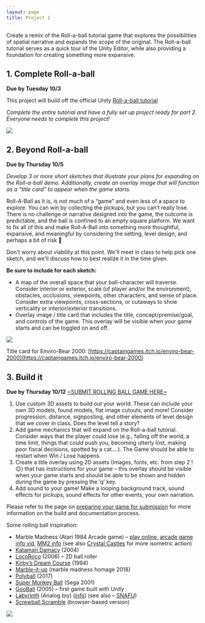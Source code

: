 ```yaml
---
layout: page
title: Project 1
---
```


Create a remix of the Roll-a-ball tutorial game that explores the possibilities of spatial narrative and expands the scope of the original. The Roll-a-ball tutorial serves as a quick tour of the Unity Editor, while also providing a foundation for creating something more expansive.

## 1. Complete Roll-a-ball

**Due by Tuesday 10/3**

This project will build off the official Unity [Roll-a-ball tutorial](https://learn.unity.com/project/roll-a-ball) 

*Complete the entire tutorial and have a fully set up project ready for part 2. Everyone needs to complete this project!* 

![](https://classes.dma.ucla.edu/Winter23/158/wp-content/uploads/2023/01/rollball-background-2-e1672847701440-1024x273.png)

## 2. Beyond Roll-a-ball

**Due by Thursday 10/5**

*Develop 3 or more short sketches that illustrate your plans for expanding on the Roll-a-ball demo. Additionally, create an overlay image that will function as a “title card” to appear when the game starts.* 

Roll-A-Ball as it is, is not much of a “game” and even less of a space to explore. You can win by collecting the pickups, but you can’t really lose. There is no challenge or narrative designed into the game, the outcome is predictable, and the ball is confined to an empty square platform. We want to fix all of this and make Roll-A-Ball into something more thoughtful, expansive, and meaningful by considering the setting, level design, and perhaps a bit of risk 👀

Don't worry about viability at this point. We'll meet in class to help pick one sketch, and we'll discuss how to best realize it in the time given.

**Be sure to include for each sketch:**
- A map of the overall space that your ball-character will traverse. Consider interior or exterior, scale (of player and/or the environment), obstacles, occlusions, viewpoints, other characters, and sense of place. Consider extra viewpoints, cross-sections, or cutaways to show verticality or interior/exterior transitions.
- Overlay image / title card that includes the title, concept/premise/goal, and controls of the game. This overlay will be visible when your game starts and can be toggled on and off.

![](https://classes.dma.ucla.edu/Winter23/158/wp-content/uploads/2023/01/envirobear-1024x771.png)

Title card for Enviro-Bear 2000: [https://captaingames.itch.io/enviro-bear-2000](https://captaingames.itch.io/enviro-bear-2000)

## 3. Build it

**Due by Thursday 10/12**
[~SUBMIT ROLLING BALL GAME HERE~](https://docs.google.com/forms/d/e/1FAIpQLScf0BCxuv03V0W_HngS1RunHHZAP5oOLWLjxDtktjOd_K07dQ/viewform?usp=sf_link)

1. Use custom 3D assets to build out your world. These can include your own 3D models, found models, flat image cutouts, and more! Consider progression, distance, signposting, and other elements of level design that we cover in class. Does the level tell a story?
2. Add game mechanics that will expand on the Roll-a-ball tutorial. Consider ways that the player could lose (e.g., falling off the world, a time limit, things that could push you, becoming utterly lost, making poor fiscal decisions, spotted by a cat….). The Game should be able to restart when Win / Lose happens. 
3. Create a title overlay using 2D assets (Images, fonts, etc. from step 2 !😉) that has instructions for your game – this overlay should be visible when your game starts and should be able to be shown and hidden during the game by pressing the ‘q’ key.
4. Add sound to your game! Make a looping background track, sound effects for pickups, sound effects for other events, your own narration.

Please refer to the page on [preparing your game for submission](how-to-submit-projects.md) for more information on the build and documentation process.

Some rolling ball inspiration:

- Marble Madness (Atari 1984 Arcade game) – [play online](https://archive.org/details/arcade_marble), [arcade game info vid](https://youtu.be/HE3xhAvS8c8), [MM2 info](https://lostmediawiki.com/Marble_Man:_Marble_Madness_II_(found_unreleased_sequel_of_Atari_arcade_game;_1991)) (see also [Crystal Castles](https://youtu.be/TZBMIOMRj2k) for more isometric action)
- [Katamari Damacy](https://youtu.be/yYypwqRnoI8) (2004)
- [LocoRoco](https://youtu.be/5dybKGj7_LY) (2006) – 2D ball roller
- [Kirby’s Dream Course](https://youtu.be/g4x9KYtaVtM) (1994)
- [Marble-it-up](https://nintendoeverything.com/marble-madness-spiritual-successor-marble-it-up-coming-to-switch-in-september/) (marble madness homage 2018)
- [Polyball](https://youtu.be/50WxaFyZ4Yk) (2017)
- [Super Monkey Ball](https://youtu.be/xUgYZwEd4fM) (Sega 2001)
- [GooBall](https://youtu.be/luDwU3JGw5A) (2005) – first game built with Unity
- [Labyrinth](https://youtu.be/T3N8vK7yDxE) (Analog toy) ([info](https://en.wikipedia.org/wiki/Labyrinth_(marble_game))) (see also – [SNAFU](https://youtu.be/26UphjKeO8M))
- [Screwball Scramble](https://screwballscramble.net/) (browser-based version)



![](https://classes.dma.ucla.edu/Winter23/158/wp-content/uploads/2023/01/image.png)